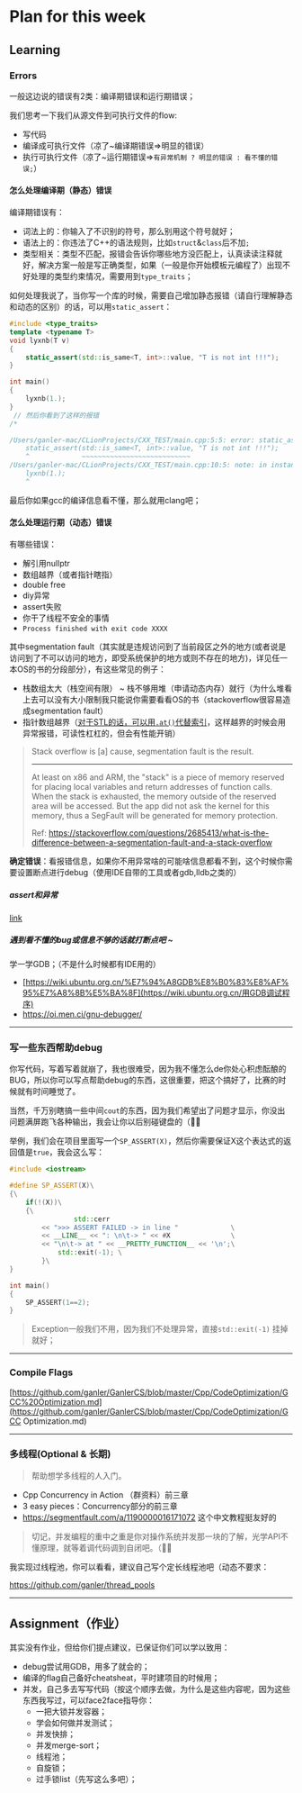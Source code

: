 # Plan for this week

## Learning

### Errors

一般这边说的错误有2类：编译期错误和运行期错误；

我们思考一下我们从源文件到可执行文件的flow:

- 写代码
- 编译成可执行文件（凉了~编译期错误=>明显的错误）
- 执行可执行文件（凉了~运行期错误=>`有异常机制 ? 明显的错误 : 看不懂的错误;`）

#### 怎么处理编译期（静态）错误

编译期错误有：

- 词法上的：你输入了不识别的符号，那么别用这个符号就好；
- 语法上的：你违法了C++的语法规则，比如`struct`&`class`后不加`;`
- 类型相关：类型不匹配，报错会告诉你哪些地方没匹配上，认真读读注释就好，解决方案一般是写正确类型，如果（一般是你开始模板元编程了）出现不好处理的类型约束情况，需要用到`type_traits`；

如何处理我说了，当你写一个库的时候，需要自己增加静态报错（请自行理解静态和动态的区别）的话，可以用`static_assert`：

```c++
#include <type_traits>
template <typename T>
void lyxnb(T v)
{
    static_assert(std::is_same<T, int>::value, "T is not int !!!");
}

int main()
{
    lyxnb(1.);
}
 // 然后你看到了这样的报错
/*

/Users/ganler-mac/CLionProjects/CXX_TEST/main.cpp:5:5: error: static_assert failed due to requirement 'std::is_same<double, int>::value' "T is not int !!!"
    static_assert(std::is_same<T, int>::value, "T is not int !!!");
    ^             ~~~~~~~~~~~~~~~~~~~~~~~~~~~
/Users/ganler-mac/CLionProjects/CXX_TEST/main.cpp:10:5: note: in instantiation of function template specialization 'lyxnb<double>' requested here
    lyxnb(1.);
    ^
```

最后你如果gcc的编译信息看不懂，那么就用clang吧；

#### 怎么处理运行期（动态）错误

有哪些错误：

- 解引用nullptr
- 数组越界（或者指针瞎指）
- double free
- diy异常
- assert失败
- 你干了线程不安全的事情
- `Process finished with exit code XXXX`

其中segmentation fault（其实就是违规访问到了当前段区之外的地方(或者说是访问到了不可以访问的地方，即受系统保护的地方或则不存在的地方)，详见任一本OS的书的分段部分），有这些常见的例子：

- 栈数组太大（栈空间有限） ~ 栈不够用堆（申请动态内存）就行（为什么堆看上去可以没有大小限制我只能说你需要看看OS的书（stackoverflow很容易造成segmentation fault）
- 指针数组越界（<u>对于STL的话，可以用`.at()`代替索引</u>，这样越界的时候会用异常报错，可读性杠杠的，但会有性能开销）

> Stack overflow is [a] cause, segmentation fault is the result.
>
> ------
>
> At least on x86 and ARM, the "stack" is a piece of memory reserved for placing local variables and return addresses of function calls. When the stack is exhausted, the memory outside of the reserved area will be accessed. But the app did not ask the kernel for this memory, thus a SegFault will be generated for memory protection.
>
> Ref: https://stackoverflow.com/questions/2685413/what-is-the-difference-between-a-segmentation-fault-and-a-stack-overflow

**确定错误**：看报错信息，如果你不用异常啥的可能啥信息都看不到，这个时候你需要设置断点进行debug（使用IDE自带的工具或者gdb,lldb之类的）

##### assert和异常

[link](https://www.zhihu.com/question/24461924)

##### 遇到看不懂的bug或信息不够的话就打断点吧 ~ 

学一学GDB；（不是什么时候都有IDE用的）

- [https://wiki.ubuntu.org.cn/%E7%94%A8GDB%E8%B0%83%E8%AF%95%E7%A8%8B%E5%BA%8F](https://wiki.ubuntu.org.cn/用GDB调试程序)
- https://oi.men.ci/gnu-debugger/



---



### 写一些东西帮助debug

你写代码，写着写着就崩了，我也很难受，因为我不懂怎么de你处心积虑酝酿的BUG，所以你可以写点帮助debug的东西，这很重要，把这个搞好了，比赛的时候就有时间睡觉了。

当然，千万别瞎搞一些中间`cout`的东西，因为我们希望出了问题才显示，你没出问题满屏跑飞各种输出，我会让你以后别碰键盘的（🤦‍♂️

举例，我们会在项目里面写一个`SP_ASSERT(X)`，然后你需要保证X这个表达式的返回值是`true`，我会这么写：

```c++
#include <iostream>

#define SP_ASSERT(X)\
{\
    if(!(X))\
    {\
				std::cerr                					             \
        << ">>> ASSERT FAILED -> in line "     	  	   \
        << __LINE__ << ": \n\t-> " << #X               \
        << "\n\t-> at " << __PRETTY_FUNCTION__ << '\n';\
    		std::exit(-1); \
		}\
}

int main()
{
    SP_ASSERT(1==2);
}
```

> Exception一般我们不用，因为我们不处理异常，直接` std::exit(-1) ` 挂掉就好；



---

### Compile Flags

[https://github.com/ganler/GanlerCS/blob/master/Cpp/CodeOptimization/GCC%20Optimization.md](https://github.com/ganler/GanlerCS/blob/master/Cpp/CodeOptimization/GCC Optimization.md)



---

### 多线程(Optional & 长期)

> 帮助想学多线程的人入门。

- Cpp Concurrency in Action （群资料）前三章
- 3 easy pieces：Concurrency部分的前三章
- https://segmentfault.com/a/1190000016171072 这个中文教程挺友好的

> 切记，并发编程的重中之重是你对操作系统并发那一块的了解，光学API不懂原理，就等着调代码调到自闭吧。（🤦‍♂️

我实现过线程池，你可以看看，建议自己写个定长线程池吧（动态不要求：

https://github.com/ganler/thread_pools

---



## Assignment（作业）

其实没有作业，但给你们提点建议，已保证你们可以学以致用：

- debug尝试用GDB，用多了就会的；
- 编译的flag自己备好cheatsheat，平时建项目的时候用；
- 并发，自己多去写写代码（按这个顺序去做，为什么是这些内容呢，因为这些东西我写过，可以face2face指导你：
  - 一把大锁并发容器；
  - 学会如何做并发测试；
  - 并发快排；
  - 并发merge-sort；
  - 线程池；
  - 自旋锁；
  - 过手锁list（先写这么多吧）；

